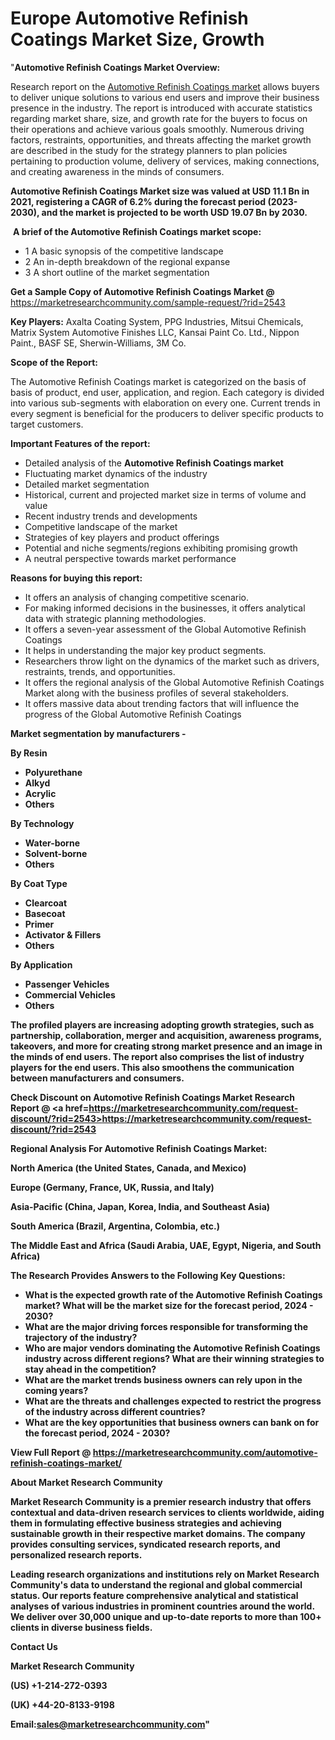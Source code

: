 # Europe Automotive Refinish Coatings Market Size, Growth
"<strong>Automotive Refinish Coatings Market Overview:</strong>

Research report on the <a href=https://marketresearchcommunity.com/automotive-refinish-coatings-market/>Automotive Refinish Coatings market</a> allows buyers to deliver unique solutions to various end users and improve their business presence in the industry. The report is introduced with accurate statistics regarding market share, size, and growth rate for the buyers to focus on their operations and achieve various goals smoothly. Numerous driving factors, restraints, opportunities, and threats affecting the market growth are described in the study for the strategy planners to plan policies pertaining to production volume, delivery of services, making connections, and creating awareness in the minds of consumers.

<strong>Automotive Refinish Coatings Market size was valued at USD 11.1 Bn in 2021, registering a CAGR of 6.2% during the forecast period (2023-2030), and the market is projected to be worth USD 19.07 Bn by 2030.</strong>

 <Strong>A brief of the Automotive Refinish Coatings market scope:</Strong>
<ul>
 <li>1  A basic synopsis of the competitive landscape</li>
 <li>2  An in-depth breakdown of the regional expanse</li>
 <li>3  A short outline of the market segmentation</li>
</ul>
<strong>Get a Sample Copy of Automotive Refinish Coatings Market @ </b></strong><a href=https://marketresearchcommunity.com/sample-request/?rid=2543><u>https://marketresearchcommunity.com/sample-request/?rid=2543</u></a>

<strong>Key Players:</strong> 
Axalta Coating System, PPG Industries, Mitsui Chemicals, Matrix System Automotive Finishes LLC, Kansai Paint Co. Ltd., Nippon Paint., BASF SE, Sherwin-Williams, 3M Co.

<strong>Scope of the Report:</strong>

The Automotive Refinish Coatings market is categorized on the basis of basis of product, end user, application, and region. Each category is divided into various sub-segments with elaboration on every one. Current trends in every segment is beneficial for the producers to deliver specific products to target customers.

<strong><b>Important Features of the report:</b></strong>
<ul>
  <li>Detailed analysis of the <strong><b>Automotive Refinish Coatings </b></strong><strong><b>market</b></strong></li>
  <li>Fluctuating market dynamics of the industry</li>
  <li>Detailed market segmentation</li>
  <li>Historical, current and projected market size in terms of volume and value</li>
  <li>Recent industry trends and developments</li>
  <li>Competitive landscape of the market</li>
  <li>Strategies of key players and product offerings</li>
  <li>Potential and niche segments/regions exhibiting promising growth</li>
  <li>A neutral perspective towards market performance</li>
</ul>
<strong><b>Reasons for buying this report:</b></strong>
<ul>
  <li>It offers an analysis of changing competitive scenario.</li>
  <li>For making informed decisions in the businesses, it offers analytical data with strategic planning methodologies.</li>
  <li>It offers a seven-year assessment of the Global Automotive Refinish Coatings</li>
  <li>It helps in understanding the major key product segments.</li>
  <li>Researchers throw light on the dynamics of the market such as drivers, restraints, trends, and opportunities.</li>
  <li>It offers the regional analysis of the Global Automotive Refinish Coatings Market along with the business profiles of several stakeholders.</li>
  <li>It offers massive data about trending factors that will influence the progress of the Global Automotive Refinish Coatings</li>
</ul>

<strong>Market segmentation by manufacturers -</strong>


<strong><strong>By Resin</strong></h4>
<ul>
 	<li>Polyurethane</li>
 	<li>Alkyd</li>
 	<li>Acrylic</li>
 	<li>Others</li>
</ul>
<strong><strong>By Technology</strong></h4>
<ul>
 	<li>Water-borne</li>
 	<li>Solvent-borne</li>
 	<li>Others</li>
</ul>
<strong><strong>By Coat Type</strong></h4>
<ul>
 	<li>Clearcoat</li>
 	<li>Basecoat</li>
 	<li>Primer</li>
 	<li>Activator &amp; Fillers</li>
 	<li>Others</li>
</ul>
<strong><strong>By Application</strong></h4>
<ul>
 	<li>Passenger Vehicles</li>
 	<li>Commercial Vehicles</li>
 	<li>Others</li>
</ul>

The profiled players are increasing adopting growth strategies, such as partnership, collaboration, merger and acquisition, awareness programs, takeovers, and more for creating strong market presence and an image in the minds of end users. The report also comprises the list of industry players for the end users. This also smoothens the communication between manufacturers and consumers.

<strong><b>Check Discount on Automotive Refinish Coatings Market Research Report @ </b></strong><a href=https://marketresearchcommunity.com/request-discount/?rid=2543><u>https://marketresearchcommunity.com/request-discount/?rid=2543</u></a>

<strong>Regional Analysis For Automotive Refinish Coatings Market:</strong>

<strong>North America</strong> (the United States, Canada, and Mexico)

<strong>Europe</strong> (Germany, France, UK, Russia, and Italy)

<strong>Asia-Pacific</strong> (China, Japan, Korea, India, and Southeast Asia)

<strong>South America</strong> (Brazil, Argentina, Colombia, etc.)

<strong>The Middle East and Africa</strong> (Saudi Arabia, UAE, Egypt, Nigeria, and South Africa)

<strong>The Research Provides Answers to the Following Key Questions:</strong>
<ul>
 	<li>What is the expected growth rate of the Automotive Refinish Coatings market? What will be the market size for the forecast period, 2024 - 2030?</li>
 	<li>What are the major driving forces responsible for transforming the trajectory of the industry?</li>
 	<li>Who are major vendors dominating the Automotive Refinish Coatings industry across different regions? What are their winning strategies to stay ahead in the competition?</li>
 	<li>What are the market trends business owners can rely upon in the coming years?</li>
 	<li>What are the threats and challenges expected to restrict the progress of the industry across different countries?</li>
 	<li>What are the key opportunities that business owners can bank on for the forecast period, 2024 - 2030?</li>
</ul>

<strong>View Full Report @</strong> <a href=https://marketresearchcommunity.com/automotive-refinish-coatings-market/>https://marketresearchcommunity.com/automotive-refinish-coatings-market/</a>

<strong>About Market Research Community</strong>

Market Research Community is a premier research industry that offers contextual and data-driven research services to clients worldwide, aiding them in formulating effective business strategies and achieving sustainable growth in their respective market domains. The company provides consulting services, syndicated research reports, and personalized research reports.

Leading research organizations and institutions rely on Market Research Community's data to understand the regional and global commercial status. Our reports feature comprehensive analytical and statistical analyses of various industries in prominent countries around the world. We deliver over 30,000 unique and up-to-date reports to more than 100+ clients in diverse business fields.

<strong>Contact Us</strong>

<strong>Market Research Community</strong>

(US) +1-214-272-0393

(UK) +44-20-8133-9198

<strong>Email:</strong>sales@marketresearchcommunity.com"
